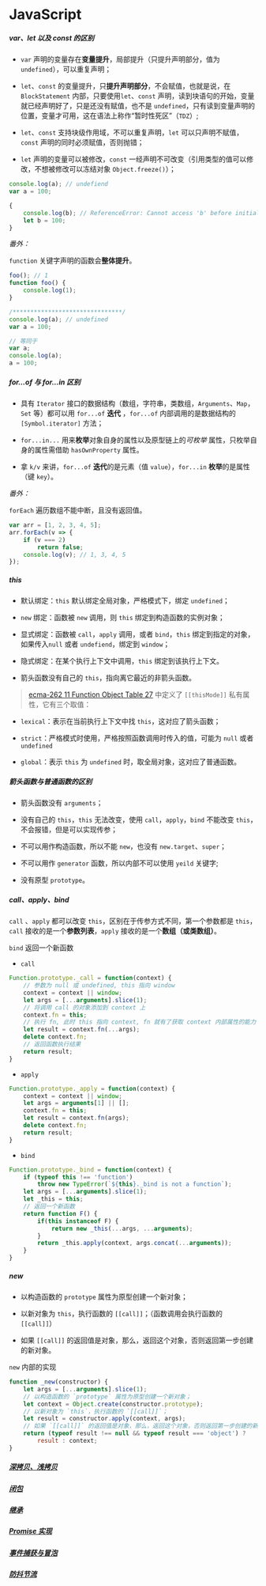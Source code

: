 # JavaScript

##### var、let 以及 const 的区别

- `var` 声明的变量存在**变量提升**，局部提升（只提升声明部分，值为 `undefined`），可以重复声明；

- `let`、`const` 的变量提升，只**提升声明部分**，不会赋值，也就是说，在 `BlockStatement` 内部，只要使用`let`、`const` 声明，读到块语句的开始，变量就已经声明好了，只是还没有赋值，也不是 `undefined`，只有读到变量声明的位置，变量才可用，这在语法上称作“暂时性死区”（`TDZ`）;

- `let`、`const` 支持块级作用域，不可以重复声明，`let` 可以只声明不赋值，`const` 声明的同时必须赋值，否则抛错；

- `let` 声明的变量可以被修改，`const` 一经声明不可改变（引用类型的值可以修改，不想被修改可以冻结对象 `Object.freeze()`）；

```js
console.log(a); // undefiend
var a = 100;

{
    console.log(b); // ReferenceError: Cannot access 'b' before initialization
	let b = 100;
}
```

*番外：*

`function` 关键字声明的函数会**整体提升**。

```js
foo(); // 1
function foo() {
    console.log(1);
}

/*******************************/
console.log(a); // undefined
var a = 100;

// 等同于
var a;
console.log(a); 
a = 100;
```



##### for…of 与 for…in 区别

- 具有 `Iterator` 接口的数据结构（数组，字符串，类数组，`Arguments`、`Map`，`Set` 等）都可以用 `for...of` **迭代** ，`for...of` 内部调用的是数据结构的 `[Symbol.iterator]` 方法；

- `for...in...` 用来**枚举**对象自身的属性以及原型链上的*可枚举* 属性，只枚举自身的属性需借助 `hasOwnProperty` 属性。

- 拿 `k/v` 来讲，`for...of` **迭代**的是元素（值 `value`），`for...in` **枚举**的是属性（键 `key`）。 

*番外：*

`forEach` 遍历数组不能中断，且没有返回值。

```js
var arr = [1, 2, 3, 4, 5];
arr.forEach(v => {
    if (v === 2)
    	return false;
    console.log(v); // 1, 3, 4, 5
});
```



##### this

* 默认绑定：`this` 默认绑定全局对象，严格模式下，绑定 `undefined`；

* `new` 绑定：函数被 `new` 调用，则 `this` 绑定到构造函数的实例对象；

* 显式绑定：函数被 `call`，`apply` 调用，或者 `bind`，`this` 绑定到指定的对象，如果传入`null` 或者 `undefiend`，绑定到 `window`；

* 隐式绑定：在某个执行上下文中调用，`this` 绑定到该执行上下文。

* 箭头函数没有自己的 `this`，指向离它最近的非箭头函数。



> [ecma-262 11 Function Object Table 27](https://www.ecma-international.org/ecma-262/11.0/index.html#sec-ecmascript-function-objects) 中定义了 `[[thisMode]]` 私有属性，它有三个取值：

* `lexical`：表示在当前执行上下文中找 `this`，这对应了箭头函数；

* `strict`：严格模式时使用，严格按照函数调用时传入的值，可能为 `null` 或者 `undefined`

* `global`：表示 `this` 为 `undefined` 时，取全局对象，这对应了普通函数。



##### 箭头函数与普通函数的区别

* 箭头函数没有 `arguments`；

* 没有自己的 `this`，`this` 无法改变，使用 `call`，`apply`，`bind` 不能改变 `this`，不会报错，但是可以实现传参；

* 不可以用作构造函数，所以不能 `new`，也没有 `new.target`、`super`；

* 不可以用作 `generator` 函数，所以内部不可以使用 `yeild` 关键字;

* 没有原型 `prototype`。



##### call、apply、bind

`call` 、`apply` 都可以改变 `this`，区别在于传参方式不同，第一个参数都是 `this`，`call` 接收的是一个**参数列表**，`apply` 接收的是一个**数组（或类数组）**。

`bind` 返回一个新函数

* `call`

```js
Function.prototype._call = function(context) {
    // 参数为 null 或 undefined, this 指向 window
    context = context || window;
    let args = [...arguments].slice(1);
    // 将调用 call 的对象添加到 context 上
    context.fn = this;
    // 执行 fn, 此时 this 指向 context, fn 就有了获取 context 内部属性的能力
    let result = context.fn(...args);
    delete context.fn;
    // 返回函数执行结果
    return result;
}
```

* `apply`

```js
Function.prototype._apply = function(context) {
    context = context || window;
    let args = arguments[1] || [];
    context.fn = this;
    let result = context.fn(args);
    delete context.fn;
    return result;
}
```

* `bind`

```js
Function.prototype._bind = function(context) {
    if (typeof this !== 'function')
        throw new TypeError(`${this}._bind is not a function`);
    let args = [...arguments].slice(1);
    let _this = this;
    // 返回一个新函数
    return function F() {
        if(this instanceof F) {
            return new _this(...args, ...arguments);
        }
        return _this.apply(context, args.concat(...arguments));
    }
}
```



##### new

* 以构造函数的 `prototype` 属性为原型创建一个新对象；

* 以新对象为 `this`，执行函数的 `[[call]]`；（函数调用会执行函数的 `[[call]]`）

* 如果 `[[call]]` 的返回值是对象，那么，返回这个对象，否则返回第一步创建的新对象。

`new` 内部的实现

```js
function _new(constructor) {
    let args = [...arguments].slice(1);
    // 以构造函数的 `prototype` 属性为原型创建一个新对象；
    let context = Object.create(constructor.prototype);
    // 以新对象为 `this`，执行函数的 `[[call]]`；
    let result = constructor.apply(context, args);
    // 如果 `[[call]]` 的返回值是对象，那么，返回这个对象，否则返回第一步创建的新对象。
    return (typeof result !== null && typeof result === 'object') ?
        result : context;
}
```



##### [深拷贝、浅拷贝](https://github.com/directorcn/relearning-front-end/blob/master/javascript/docs/%E6%B7%B1%E6%8B%B7%E8%B4%9D%E3%80%81%E6%B5%85%E6%8B%B7%E8%B4%9D.md)

##### [闭包](https://xie.infoq.cn/article/ad4e31f7153fb606f020bf4df)

##### [继承](https://github.com/directorcn/relearning-front-end/blob/master/javascript/docs/%E7%BB%A7%E6%89%BF%E7%9A%84%E5%87%A0%E7%A7%8D%E6%96%B9%E5%BC%8F.md)

##### [Promise 实现](https://github.com/directorcn/relearning-front-end/blob/master/javascript/promise/promise.js)

##### [事件捕获与冒泡](https://github.com/directorcn/relearning-front-end/blob/master/javascript/docs/%E4%BA%8B%E4%BB%B6%E6%8D%95%E8%8E%B7%E4%B8%8E%E5%86%92%E6%B3%A1.md)

##### [防抖节流](https://github.com/directorcn/relearning-front-end/blob/master/javascript/docs/%E9%98%B2%E6%8A%96%E8%8A%82%E6%B5%81.md)



